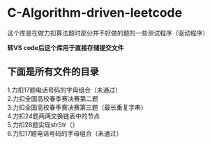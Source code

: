 # C-Algorithm-driven-leetcode  

这个库是在做力扣算法题时部分并不好做的题的一些测试程序（驱动程序）

**转VS code后这个库用于直接存储提交文件**  
## 下面是所有文件的目录  
1.力扣17题电话号码的字母组合（未通过）  
2.力扣全国高校春季赛决赛第二题  
3.力扣全国高校春季赛决赛第三题（最长重复字串）  
4.力扣24题两两交换链表中的节点  
5.力扣28题实现strStr（）  
6.力扣17题电话号码的字母组合（未通过）



